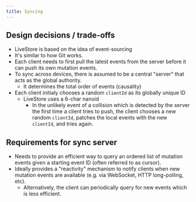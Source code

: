 ```yaml
---
title: Syncing
---
```


## Design decisions / trade-offs

- LiveStore is based on the idea of event-sourcing
- It's similar to how Git works.
- Each client needs to first pull the latest events from the server before it can push its own mutation events.
- To sync across devices, there is assumed to be a central "server" that acts as the global authority.
  - It determines the total order of events (causality)
- Each client initialy chooses a random `clientId` as its globally unique ID
  - LiveStore uses a 6-char nanoid
	- In the unlikely event of a collision which is detected by the server the first time a client tries to push, the client chooses a new random `clientId`, patches the local events with the new `clientId`, and tries again.

## Requirements for sync server

- Needs to provide an efficient way to query an ordered list of mutation events given a starting event ID (often referred to as cursor).
- Ideally provides a "reactivity" mechanism to notify clients when new mutation events are available (e.g. via WebSocket, HTTP long-polling, etc).
  - Alternatively, the client can periodically query for new events which is less efficient.